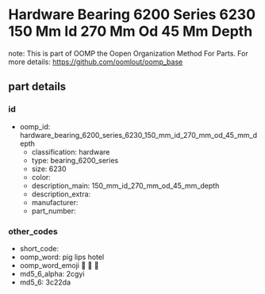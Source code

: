 # Hardware Bearing 6200 Series 6230 150 Mm Id 270 Mm Od 45 Mm Depth  

note: This is part of OOMP the Oopen Organization Method For Parts. For more details: https://github.com/oomlout/oomp_base

##  part details





### id
* oomp_id: hardware_bearing_6200_series_6230_150_mm_id_270_mm_od_45_mm_depth
  * classification: hardware
  * type: bearing_6200_series
  * size: 6230
  * color: 
  * description_main: 150_mm_id_270_mm_od_45_mm_depth
  * description_extra: 
  * manufacturer: 
  * part_number: 

### other_codes
* short_code: 
* oomp_word: pig lips hotel
* oomp_word_emoji :pig: :lips: :hotel:
* md5_6_alpha: 2cgyi
* md5_6: 3c22da